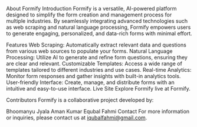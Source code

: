 About Formify
Introduction
Formify is a versatile, AI-powered platform designed to simplify the form creation and management process for multiple industries. By seamlessly integrating advanced technologies such as web scraping and natural language processing, Formify empowers users to generate engaging, personalized, and data-rich forms with minimal effort.

Features
Web Scraping: Automatically extract relevant data and questions from various web sources to populate your forms.
Natural Language Processing: Utilize AI to generate and refine form questions, ensuring they are clear and relevant.
Customizable Templates: Access a wide range of templates tailored to different industries and use cases.
Real-time Analytics: Monitor form responses and gather insights with built-in analytics tools.
User-friendly Interface: Create, manage, and distribute forms with an intuitive and easy-to-use interface.
Live Site
Explore Formify live at Formify.

Contributors
Formify is a collaborative project developed by:

Bhoomanyu Jyala
Aman Kumar
Equbal Fahmi
Contact
For more information or inquiries, please contact us at iqubalfahmi@gmail.com.

